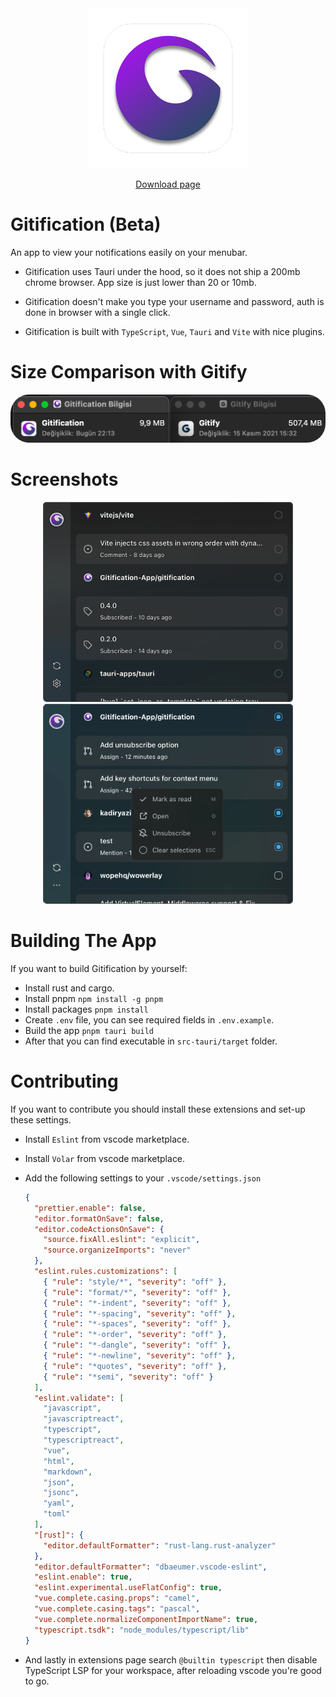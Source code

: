 <div align="center">
  <img width="256px" height="256px" src="src-tauri/icons/128x128%402x.png" />
</div>

<div align="center">

  [Download page](https://gitification.app/)

</div>

# Gitification (Beta)
An app to view your notifications easily on your menubar.

- Gitification uses Tauri under the hood, so it does not ship a 200mb chrome browser. App size is just lower than 20 or 10mb.

- Gitification doesn't make you type your username and password, auth is done in browser with a single click.

- Gitification is built with `TypeScript`, `Vue`, `Tauri` and `Vite` with nice plugins.

# Size Comparison with Gitify
<div align="center">
  <img style="border-radius: 30px" src="images/size_comparison.png" />
</div>

# Screenshots
<div align="center">
  <img width="400" src="images/home.png" />
  <img width="400" src="images/contextmenu.png" />
</div>

# Building The App
If you want to build Gitification by yourself:

- Install rust and cargo.
- Install pnpm `npm install -g pnpm`
- Install packages `pnpm install`
- Create `.env` file, you can see required fields in `.env.example`.
- Build the app `pnpm tauri build`
- After that you can find executable in `src-tauri/target` folder.

# Contributing
If you want to contribute you should install these extensions and set-up these settings.

- Install `Eslint` from vscode marketplace.
- Install `Volar` from vscode marketplace.
- Add the following settings to your `.vscode/settings.json`

  ```json
  {
    "prettier.enable": false,
    "editor.formatOnSave": false,
    "editor.codeActionsOnSave": {
      "source.fixAll.eslint": "explicit",
      "source.organizeImports": "never"
    },
    "eslint.rules.customizations": [
      { "rule": "style/*", "severity": "off" },
      { "rule": "format/*", "severity": "off" },
      { "rule": "*-indent", "severity": "off" },
      { "rule": "*-spacing", "severity": "off" },
      { "rule": "*-spaces", "severity": "off" },
      { "rule": "*-order", "severity": "off" },
      { "rule": "*-dangle", "severity": "off" },
      { "rule": "*-newline", "severity": "off" },
      { "rule": "*quotes", "severity": "off" },
      { "rule": "*semi", "severity": "off" }
    ],
    "eslint.validate": [
      "javascript",
      "javascriptreact",
      "typescript",
      "typescriptreact",
      "vue",
      "html",
      "markdown",
      "json",
      "jsonc",
      "yaml",
      "toml"
    ],
    "[rust]": {
      "editor.defaultFormatter": "rust-lang.rust-analyzer"
    },
    "editor.defaultFormatter": "dbaeumer.vscode-eslint",
    "eslint.enable": true,
    "eslint.experimental.useFlatConfig": true,
    "vue.complete.casing.props": "camel",
    "vue.complete.casing.tags": "pascal",
    "vue.complete.normalizeComponentImportName": true,
    "typescript.tsdk": "node_modules/typescript/lib"
  }
  ```
- And lastly in extensions page search `@builtin typescript` then disable TypeScript LSP for your workspace, after reloading vscode you're good to go.
